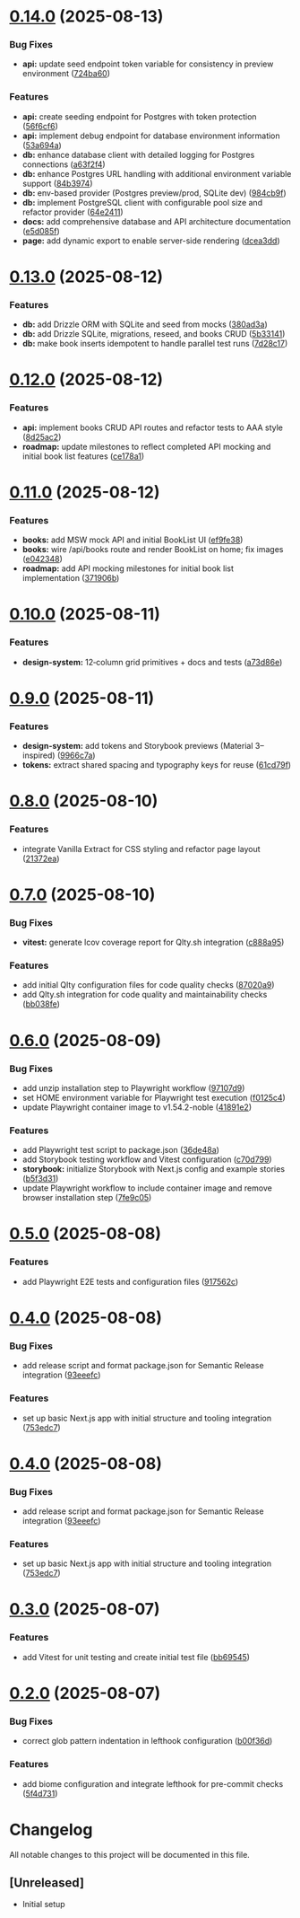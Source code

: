 # [0.14.0](https://github.com/amalv/bukie/compare/v0.13.0...v0.14.0) (2025-08-13)


### Bug Fixes

* **api:** update seed endpoint token variable for consistency in preview environment ([724ba60](https://github.com/amalv/bukie/commit/724ba60bfecba422e8540d69369bfde2d94f9182))


### Features

* **api:** create seeding endpoint for Postgres with token protection ([56f6cf6](https://github.com/amalv/bukie/commit/56f6cf67470a7b4a0d49ccf45af6a7c5f79d519f))
* **api:** implement debug endpoint for database environment information ([53a694a](https://github.com/amalv/bukie/commit/53a694a7803a983f1f85f4f4b5289bb08336b987))
* **db:** enhance database client with detailed logging for Postgres connections ([a63f2f4](https://github.com/amalv/bukie/commit/a63f2f4879ec40d2a165cbfe7da30f453fb4129f))
* **db:** enhance Postgres URL handling with additional environment variable support ([84b3974](https://github.com/amalv/bukie/commit/84b3974928ce82255aca42d3437a3813634f49e2))
* **db:** env-based provider (Postgres preview/prod, SQLite dev) ([984cb9f](https://github.com/amalv/bukie/commit/984cb9fd3402c874a3ebd60e142a595c1714e496))
* **db:** implement PostgreSQL client with configurable pool size and refactor provider ([64e2411](https://github.com/amalv/bukie/commit/64e2411cbdd860c1dba04648c0f4b8ec24760cdf))
* **docs:** add comprehensive database and API architecture documentation ([e5d085f](https://github.com/amalv/bukie/commit/e5d085fc37f91ea764d4720c0b1803856fb8d302))
* **page:** add dynamic export to enable server-side rendering ([dcea3dd](https://github.com/amalv/bukie/commit/dcea3ddca15d3456161801dde2824f6035ec26e6))

# [0.13.0](https://github.com/amalv/bukie/compare/v0.12.0...v0.13.0) (2025-08-12)


### Features

* **db:** add Drizzle ORM with SQLite and seed from mocks ([380ad3a](https://github.com/amalv/bukie/commit/380ad3a4e843a5f7e000b13729d50364f1ef2339))
* **db:** add Drizzle SQLite, migrations, reseed, and books CRUD ([5b33141](https://github.com/amalv/bukie/commit/5b3314121a59d51b12a18bd4ff42bd76ea350409))
* **db:** make book inserts idempotent to handle parallel test runs ([7d28c17](https://github.com/amalv/bukie/commit/7d28c176007cdf9c45d337ad19ae2bcab1311ac5))

# [0.12.0](https://github.com/amalv/bukie/compare/v0.11.0...v0.12.0) (2025-08-12)


### Features

* **api:** implement books CRUD API routes and refactor tests to AAA style ([8d25ac2](https://github.com/amalv/bukie/commit/8d25ac2610835eb8484c994436724e889aebcd15))
* **roadmap:** update milestones to reflect completed API mocking and initial book list features ([ce178a1](https://github.com/amalv/bukie/commit/ce178a181275369d719cdc86c71e81a25d5f8e06))

# [0.11.0](https://github.com/amalv/bukie/compare/v0.10.0...v0.11.0) (2025-08-12)


### Features

* **books:** add MSW mock API and initial BookList UI ([ef9fe38](https://github.com/amalv/bukie/commit/ef9fe38fe6792419e19bca4a554e525ab5d7d3ff))
* **books:** wire /api/books route and render BookList on home; fix images ([e042348](https://github.com/amalv/bukie/commit/e042348ffadad42925386822ce51a979e4816413))
* **roadmap:** add API mocking milestones for initial book list implementation ([371906b](https://github.com/amalv/bukie/commit/371906bb8ee0b8979cae2a2c88ae19a3a7b7aae4))

# [0.10.0](https://github.com/amalv/bukie/compare/v0.9.0...v0.10.0) (2025-08-11)


### Features

* **design-system:** 12‑column grid primitives + docs and tests ([a73d86e](https://github.com/amalv/bukie/commit/a73d86e6e5ca4e6d8086b28575fd3676842c30f6))

# [0.9.0](https://github.com/amalv/bukie/compare/v0.8.0...v0.9.0) (2025-08-11)


### Features

* **design-system:** add tokens and Storybook previews (Material 3–inspired) ([9966c7a](https://github.com/amalv/bukie/commit/9966c7ac2a8cd21f29f17fc8a9acec647b89d159))
* **tokens:** extract shared spacing and typography keys for reuse ([61cd79f](https://github.com/amalv/bukie/commit/61cd79f3721025e5f9b603a28a851a0af0d52824))

# [0.8.0](https://github.com/amalv/bukie/compare/v0.7.0...v0.8.0) (2025-08-10)


### Features

* integrate Vanilla Extract for CSS styling and refactor page layout ([21372ea](https://github.com/amalv/bukie/commit/21372ea10aa9a4c4141ffcc3e045b5870d5d593d))

# [0.7.0](https://github.com/amalv/bukie/compare/v0.6.0...v0.7.0) (2025-08-10)


### Bug Fixes

* **vitest:** generate lcov coverage report for Qlty.sh integration ([c888a95](https://github.com/amalv/bukie/commit/c888a954011e389440050956d409c65a0f8c006c))


### Features

* add initial Qlty configuration files for code quality checks ([87020a9](https://github.com/amalv/bukie/commit/87020a90330f9728537b8b0fa5c03e5b4ffed148))
* add Qlty.sh integration for code quality and maintainability checks ([bb038fe](https://github.com/amalv/bukie/commit/bb038fedff21dedd31de8a7bbdb21179a9908e6e))

# [0.6.0](https://github.com/amalv/bukie/compare/v0.5.0...v0.6.0) (2025-08-09)


### Bug Fixes

* add unzip installation step to Playwright workflow ([97107d9](https://github.com/amalv/bukie/commit/97107d9d8174971090339cfe1b4d42703a3db03f))
* set HOME environment variable for Playwright test execution ([f0125c4](https://github.com/amalv/bukie/commit/f0125c4bd161bcf7a4332f380959e05c8d4c9e7c))
* update Playwright container image to v1.54.2-noble ([41891e2](https://github.com/amalv/bukie/commit/41891e2687b4dd767e5a4fb1be97a0749f449299))


### Features

* add Playwright test script to package.json ([36de48a](https://github.com/amalv/bukie/commit/36de48a6cc0d30700092c3baf7a0f67d4919a673))
* add Storybook testing workflow and Vitest configuration ([c70d799](https://github.com/amalv/bukie/commit/c70d7999474c30436e298e2db30f9d65a96187b3))
* **storybook:** initialize Storybook with Next.js config and example stories ([b5f3d31](https://github.com/amalv/bukie/commit/b5f3d31f9859c9c3e3b354fa547831147bcc877e))
* update Playwright workflow to include container image and remove browser installation step ([7fe9c05](https://github.com/amalv/bukie/commit/7fe9c052ee21cc0b25c0fe700aec9cc22b0f38ef))

# [0.5.0](https://github.com/amalv/bukie/compare/v0.4.0...v0.5.0) (2025-08-08)


### Features

* add Playwright E2E tests and configuration files ([917562c](https://github.com/amalv/bukie/commit/917562c481d1a7ebb3e43aa42d9c8698c900d473))

# [0.4.0](https://github.com/amalv/bukie/compare/v0.3.0...v0.4.0) (2025-08-08)


### Bug Fixes

* add release script and format package.json for Semantic Release integration ([93eeefc](https://github.com/amalv/bukie/commit/93eeefcb87b91b654e3d324a8429a1f292035c77))


### Features

* set up basic Next.js app with initial structure and tooling integration ([753edc7](https://github.com/amalv/bukie/commit/753edc7674d433f57ad211fa7d78a30b43b008bf))

# [0.4.0](https://github.com/amalv/bukie/compare/v0.3.0...v0.4.0) (2025-08-08)


### Bug Fixes

* add release script and format package.json for Semantic Release integration ([93eeefc](https://github.com/amalv/bukie/commit/93eeefcb87b91b654e3d324a8429a1f292035c77))


### Features

* set up basic Next.js app with initial structure and tooling integration ([753edc7](https://github.com/amalv/bukie/commit/753edc7674d433f57ad211fa7d78a30b43b008bf))

# [0.3.0](https://github.com/amalv/bukie/compare/v0.2.0...v0.3.0) (2025-08-07)


### Features

* add Vitest for unit testing and create initial test file ([bb69545](https://github.com/amalv/bukie/commit/bb69545f11a60ab9bfcf9132a84d013fa0d7e9bb))

# [0.2.0](https://github.com/amalv/bukie/compare/v0.1.0...v0.2.0) (2025-08-07)


### Bug Fixes

* correct glob pattern indentation in lefthook configuration ([b00f36d](https://github.com/amalv/bukie/commit/b00f36d6c5319084bc5ca723d4cdae491a080705))


### Features

* add biome configuration and integrate lefthook for pre-commit checks ([5f4d731](https://github.com/amalv/bukie/commit/5f4d73125abf351b3301b4f655401fa3a5b3302f))

# Changelog

All notable changes to this project will be documented in this file.

## [Unreleased]
- Initial setup
